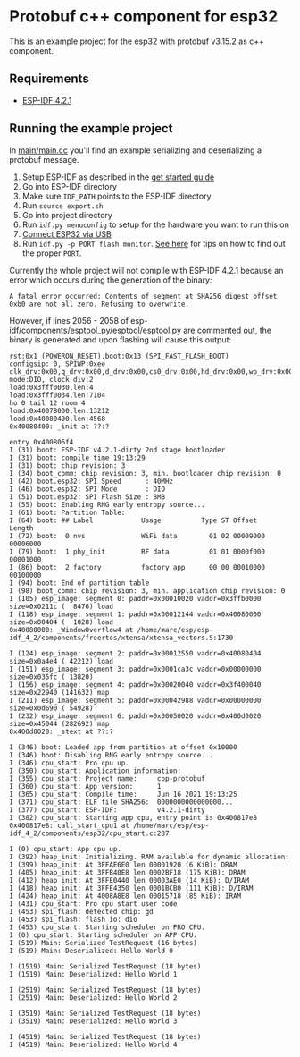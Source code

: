 # Protobuf c++ component for esp32

This is an example project for the esp32 with protobuf v3.15.2 as c++ component.



## Requirements

- [ESP-IDF 4.2.1](https://docs.espressif.com/projects/esp-idf/en/latest/esp32/get-started/)

## Running the example project

In [main/main.cc](main/main.cc) you'll find an example serializing and deserializing a protobuf message.

1. Setup ESP-IDF as described in the [get started guide](https://docs.espressif.com/projects/esp-idf/en/latest/esp32/get-started/)
2. Go into ESP-IDF directory
3. Make sure `IDF_PATH` points to the ESP-IDF directory
4. Run `source export.sh`
5. Go into project directory
6. Run `idf.py menuconfig` to setup for the hardware you want to run this on
7. [Connect ESP32 via USB](https://docs.espressif.com/projects/esp-idf/en/latest/esp32/get-started/#step-6-connect-your-device)
8. Run `idf.py -p PORT flash monitor`. [See here](https://docs.espressif.com/projects/esp-idf/en/latest/esp32/get-started/#step-9-flash-onto-the-device) for tips on how
to find out the proper `PORT`.

Currently the whole project will not compile with ESP-IDF 4.2.1 because an error which occurs during the generation of the binary:

```
A fatal error occurred: Contents of segment at SHA256 digest offset 0xb0 are not all zero. Refusing to overwrite.
```

However, if lines 2056 - 2058 of esp-idf/components/esptool_py/esptool/esptool.py are commented out, the binary is generated and upon flashing will cause this output:

```
rst:0x1 (POWERON_RESET),boot:0x13 (SPI_FAST_FLASH_BOOT)
configsip: 0, SPIWP:0xee
clk_drv:0x00,q_drv:0x00,d_drv:0x00,cs0_drv:0x00,hd_drv:0x00,wp_drv:0x00
mode:DIO, clock div:2
load:0x3fff0030,len:4
load:0x3fff0034,len:7104
ho 0 tail 12 room 4
load:0x40078000,len:13212
load:0x40080400,len:4568
0x40080400: _init at ??:?

entry 0x400806f4
I (31) boot: ESP-IDF v4.2.1-dirty 2nd stage bootloader
I (31) boot: compile time 19:13:29
I (31) boot: chip revision: 3
I (34) boot_comm: chip revision: 3, min. bootloader chip revision: 0
I (42) boot.esp32: SPI Speed      : 40MHz
I (46) boot.esp32: SPI Mode       : DIO
I (51) boot.esp32: SPI Flash Size : 8MB
I (55) boot: Enabling RNG early entropy source...
I (61) boot: Partition Table:
I (64) boot: ## Label            Usage          Type ST Offset   Length
I (72) boot:  0 nvs              WiFi data        01 02 00009000 00006000
I (79) boot:  1 phy_init         RF data          01 01 0000f000 00001000
I (86) boot:  2 factory          factory app      00 00 00010000 00100000
I (94) boot: End of partition table
I (98) boot_comm: chip revision: 3, min. application chip revision: 0
I (105) esp_image: segment 0: paddr=0x00010020 vaddr=0x3ffb0000 size=0x0211c (  8476) load
I (118) esp_image: segment 1: paddr=0x00012144 vaddr=0x40080000 size=0x00404 (  1028) load
0x40080000: _WindowOverflow4 at /home/marc/esp/esp-idf_4_2/components/freertos/xtensa/xtensa_vectors.S:1730

I (124) esp_image: segment 2: paddr=0x00012550 vaddr=0x40080404 size=0x0a4e4 ( 42212) load
I (151) esp_image: segment 3: paddr=0x0001ca3c vaddr=0x00000000 size=0x035fc ( 13820) 
I (156) esp_image: segment 4: paddr=0x00020040 vaddr=0x3f400040 size=0x22940 (141632) map
I (211) esp_image: segment 5: paddr=0x00042988 vaddr=0x00000000 size=0x0d690 ( 54928) 
I (232) esp_image: segment 6: paddr=0x00050020 vaddr=0x400d0020 size=0x45044 (282692) map
0x400d0020: _stext at ??:?

I (346) boot: Loaded app from partition at offset 0x10000
I (346) boot: Disabling RNG early entropy source...
I (346) cpu_start: Pro cpu up.
I (350) cpu_start: Application information:
I (355) cpu_start: Project name:     cpp-protobuf
I (360) cpu_start: App version:      1
I (365) cpu_start: Compile time:     Jun 16 2021 19:13:25
I (371) cpu_start: ELF file SHA256:  0000000000000000...
I (377) cpu_start: ESP-IDF:          v4.2.1-dirty
I (382) cpu_start: Starting app cpu, entry point is 0x400817e8
0x400817e8: call_start_cpu1 at /home/marc/esp/esp-idf_4_2/components/esp32/cpu_start.c:287

I (0) cpu_start: App cpu up.
I (392) heap_init: Initializing. RAM available for dynamic allocation:
I (399) heap_init: At 3FFAE6E0 len 00001920 (6 KiB): DRAM
I (405) heap_init: At 3FFB40E8 len 0002BF18 (175 KiB): DRAM
I (412) heap_init: At 3FFE0440 len 00003AE0 (14 KiB): D/IRAM
I (418) heap_init: At 3FFE4350 len 0001BCB0 (111 KiB): D/IRAM
I (424) heap_init: At 4008A8E8 len 00015718 (85 KiB): IRAM
I (431) cpu_start: Pro cpu start user code
I (453) spi_flash: detected chip: gd
I (453) spi_flash: flash io: dio
I (453) cpu_start: Starting scheduler on PRO CPU.
I (0) cpu_start: Starting scheduler on APP CPU.
I (519) Main: Serialized TestRequest (16 bytes)
I (519) Main: Deserialized: Hello World 0

I (1519) Main: Serialized TestRequest (18 bytes)
I (1519) Main: Deserialized: Hello World 1

I (2519) Main: Serialized TestRequest (18 bytes)
I (2519) Main: Deserialized: Hello World 2

I (3519) Main: Serialized TestRequest (18 bytes)
I (3519) Main: Deserialized: Hello World 3

I (4519) Main: Serialized TestRequest (18 bytes)
I (4519) Main: Deserialized: Hello World 4
```

